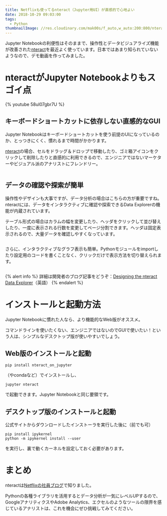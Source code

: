 ```yaml
---
title: Netflixも使ってるnteract（Jupyter用UI）が直感的で心地よい
date: 2018-10-29 09:03:00
tags:
  - Python
thumbnailImage: //res.cloudinary.com/mak00s/f_auto,w_auto:200:800/nteract-graph
---
```


Jupyter Notebookの利便性はそのままで、操作性とデータビジュアライズ機能が改善された[nteract](https://nteract.io/)を最近よく使っています。日本ではあまり知られていないようなので、デモ動画を作ってみました。

<!-- more -->

# nteractがJupyter Notebookよりもスゴイ点

{% youtube 58uI07gbr7U %}

## キーボードショートカットに依存しない直感的なGUI

Jupyter Notebookはキーボードショートカットを使う前提のUIになっているのか、とっつきにくく、慣れるまで時間がかかります。

[nteract](https://nteract.io/)の場合、セルをドラッグ＆ドロップで移動したり、ゴミ箱アイコンをクリックして削除したりと直感的に利用できるので、エンジニアではないマーケターやビジュアル派のアナリストにフレンドリー。

<img src="//res.cloudinary.com/mak00s/f_auto,w_auto:200:800/nteract-cell" alt="" sizes="100vw" />

## データの確認や探索が簡単

操作性やデザインも大事ですが、データ分析の場合はこちらの方が重要ですね。
nteractには、データをインタラクティブに確認や探索できるData Explorerの機能が内蔵されています。

テーブル形式の場合はカラムの幅を変更したり、ヘッダをクリックして並び替えしたり、一度に表示される行数を変更してページ分割できます。ヘッダは固定表示されるので、大量データを確認しやすくなっています。

<img src="//res.cloudinary.com/mak00s/f_auto,w_auto:200:800/nteract-table" alt="" sizes="100vw" />

さらに、インタラクティブなグラフ表示も簡単。Pythonモジュールをimportしたり設定用のコードを書くことなく、クリックだけで表示方法を切り替えられます。

<img src="//res.cloudinary.com/mak00s/f_auto,w_auto:200:800/nteract-graph" alt="" sizes="100vw" />

{% alert info %}
詳細は開発者のブログ記事をどうぞ：[Designing the nteract Data Explorer](https://blog.nteract.io/designing-the-nteract-data-explorer-f4476d53f897)（英語）
{% endalert %}

# インストールと起動方法

Jupyter Notebookに慣れた人なら、より機能的なWeb版がオススメ。

コマンドラインを使いたくない、エンジニアではないのでGUIで使いたい！という人は、シンプルなデスクトップ版が使いやすいでしょう。

## Web版のインストールと起動

    pip install nteract_on_jupyter

（やcondaなど）でインストールし、

    jupyter nteract

で起動できます。Jupyter Notebookと同じ要領です。

## デスクトップ版のインストールと起動

公式サイトからダウンロードしたインストーラを実行した後に（前でも可）

    pip install ipykernel
    python -m ipykernel install --user

を実行し、裏で動くカーネルを設定しておく必要があります。

# まとめ

nteractは[Netflixの社員ブログ](https://medium.com/netflix-techblog/notebook-innovation-591ee3221233)で知りました。

Pythonの各種ライブラリを活用するとデータ分析が一気にレベルUPするので、GoogleアナリティクスやAdobe Analytics、エクセルのようなツールの限界を感じているアナリストは、これを機会にぜひ挑戦してみてください。
